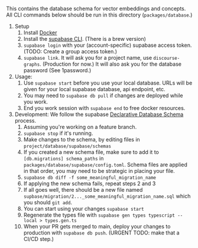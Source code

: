 This contains the database schema for vector embeddings and concepts.
All CLI commands below should be run in this directory (`packages/database`.)

1. Setup
   1. Install [Docker](https://www.docker.com)
   2. Install the [supabase CLI](https://supabase.com/docs/guides/local-development). (There is a brew version)
   3. `supabase login` with your (account-specific) supabase access token. (TODO: Create a group access token.)
   4. `supabase link`. It will ask you for a project name, use `discourse-graphs`. (Production for now.) It will also ask you for the database password (See 1password.)
2. Usage:
   1. Use `supabase start` before you use your local database. URLs will be given for your local supabase database, api endpoint, etc.
   2. You may need to `supabase db pull` if changes are deployed while you work.
   3. End you work session with `supabase end` to free docker resources.
3. Development: We follow the supabase [Declarative Database Schema](https://supabase.com/docs/guides/local-development/declarative-database-schemas) process.
   1. Assuming you're working on a feature branch.
   2. `supabase stop` if it's running.
   3. Make changes to the schema, by editing files in `project/database/supabase/schemas`
   4. If you created a new schema file, make sure to add it to `[db.migrations] schema_paths` in `packages/database/supabase/config.toml`. Schema files are applied in that order, you may need to be strategic in placing your file.
   4. `supabase db diff -f some_meaningful_migration_name`
   5. If applying the new schema fails, repeat steps 2 and 3
   6. If all goes well, there should be a new file named `supbase/migration/2..._some_meaningful_migration_name.sql` which you should `git add`.
   7. You can start using your changes `supabase start`
   8. Regenerate the types file with `supabase gen types typescript --local > types.gen.ts`
   9. When your PR gets merged to main, deploy your changes to production with `supabase db push`. (URGENT TODO: make that a CI/CD step.)
